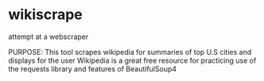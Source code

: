 # wikiscrape
attempt at a webscraper

PURPOSE:
  This tool scrapes wikipedia for summaries of top U.S cities and displays for the user
  Wikipedia is a great free resource for practicing use of the requests library and features of BeautifulSoup4
